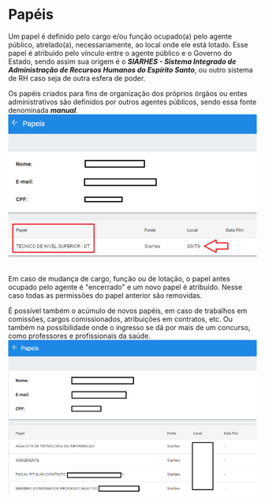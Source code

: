 # Papéis

Um papel é definido pelo cargo e/ou função ocupado(a) pelo agente público, atrelado(a), necessariamente, ao local onde ele está lotado. Esse papel é atribuído 
pelo vínculo entre o agente público e o Governo do Estado, sendo assim sua origem é o <em>**SIARHES - Sistema Integrado de Administração de Recursos Humanos 
do Espírito Santo**</em>, ou outro sistema de RH caso seja de outra esfera de poder.
&nbsp;

Os papéis criados para fins de organização dos próprios órgãos ou entes administrativos são definidos por outros agentes públicos, sendo essa fonte 
denominada <em>**manual**</em>.
!["Exemplo de Papel"](../_images/01_papeis.png)  
&nbsp;

Em caso de mudança de cargo, função ou de lotação, o papel antes ocupado pelo agente é "encerrado" e um novo papel é atribuído. Nesse caso todas as permissões
do papel anterior são removidas.
&nbsp;

É possível também o acúmulo de novos papéis, em caso de trabalhos em comissões, cargos comissionados, atribuições em contratos, etc. Ou também na possibilidade 
onde o ingresso se dá por mais de um concurso, como professores e profissionais da saúde. 
!["Exemplo múltiplos papéis"](../_images/02_papeis.png)
&nbsp;  
&nbsp;  